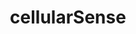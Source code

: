 ---
layout: landing
title: 'cellularSense'
logo: /assets/images/menu-logos/cellularsense.svg
url: '#'
order: 1
---